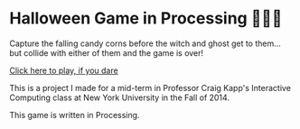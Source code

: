 # Halloween Game in Processing 👻🍬🎃

Capture the falling candy corns before the witch and ghost get to them... but collide with either of them and the game is over!

[Click here to play, if you dare]("https://candy-grab.herokuapp.com/")

This is a project I made for a mid-term in Professor Craig Kapp's Interactive Computing class at New York University in the Fall of 2014. 

This game is written in Processing. 
